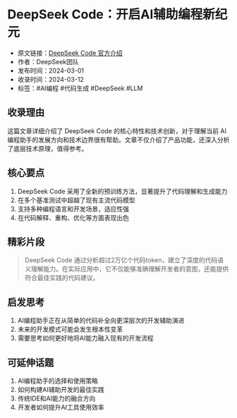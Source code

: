 # DeepSeek Code：开启AI辅助编程新纪元

- 原文链接：[DeepSeek Code 官方介绍](https://www.deepseek.com/code)
- 作者：DeepSeek团队
- 发布时间：2024-03-01
- 收录时间：2024-03-12
- 标签：#AI编程 #代码生成 #DeepSeek #LLM

## 收录理由

这篇文章详细介绍了 DeepSeek Code 的核心特性和技术创新，对于理解当前 AI 编程助手的发展方向和技术边界很有帮助。文章不仅介绍了产品功能，还深入分析了底层技术原理，值得参考。

## 核心要点

1. DeepSeek Code 采用了全新的预训练方法，显著提升了代码理解和生成能力
2. 在多个基准测试中超越了现有主流代码模型
3. 支持多种编程语言和开发场景，适应性强
4. 在代码解释、重构、优化等方面表现出色

## 精彩片段

> DeepSeek Code 通过分析超过2万亿个代码token，建立了深度的代码语义理解能力。在实际应用中，它不仅能够准确理解开发者的意图，还能提供符合最佳实践的代码建议。

## 启发思考

1. AI编程助手正在从简单的代码补全向更深层次的开发辅助演进
2. 未来的开发模式可能会发生根本性变革
3. 需要思考如何更好地将AI能力融入现有的开发流程

## 可延伸话题

1. AI编程助手的选择和使用策略
2. 如何构建AI辅助开发的最佳实践
3. 传统IDE和AI能力的融合方向
4. 开发者如何提升AI工具使用效率 